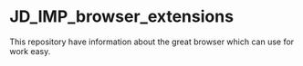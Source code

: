 # JD_IMP_browser_extensions
This repository have information about the great browser which can use for work easy.
